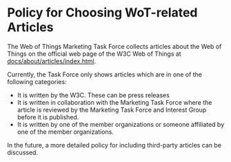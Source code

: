 # Policy for Choosing WoT-related Articles

The Web of Things Marketing Task Force collects articles about the Web of Things on the official web page of the W3C Web of Things at [docs/about/articles/index.html](docs/about/articles/index.html).

Currently, the Task Force only shows articles which are in one of the following categories:

- It is written by the W3C. These can be press releases
- It is written in collaboration with the Marketing Task Force where the article is reviewed by the Marketing Task Force and Interest Group before it is published.
- It is written by one of the member organizations or someone affiliated by one of the member organizations.

In the future, a more detailed policy for including third-party articles can be discussed.
